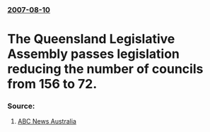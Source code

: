 ### [2007-08-10](/news/2007/08/10/index.md)

#  The Queensland Legislative Assembly passes legislation reducing the number of councils from 156 to 72. 




### Source:

1. [ABC News Australia](http://abc.net.au/news/stories/2007/08/10/2001269.htm?section=australia)
